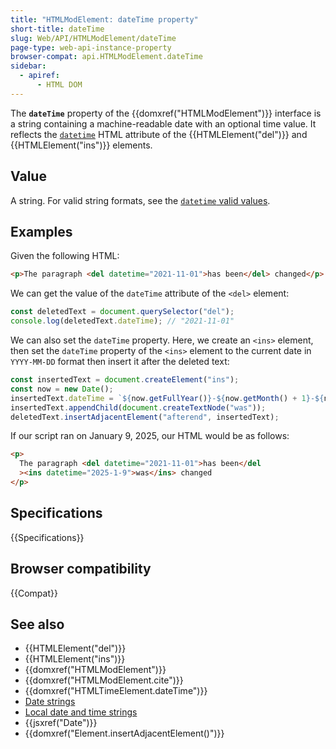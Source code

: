 ```yaml
---
title: "HTMLModElement: dateTime property"
short-title: dateTime
slug: Web/API/HTMLModElement/dateTime
page-type: web-api-instance-property
browser-compat: api.HTMLModElement.dateTime
sidebar:
  - apiref:
      - HTML DOM
---
```


The **`dateTime`** property of the {{domxref("HTMLModElement")}} interface is a string containing a machine-readable date with an optional time value. It reflects the [`datetime`](/en-US/docs/Web/HTML/Reference/Elements/time#datetime) HTML attribute of the {{HTMLElement("del")}} and {{HTMLElement("ins")}} elements.

## Value

A string. For valid string formats, see the [`datetime` valid values](/en-US/docs/Web/HTML/Reference/Elements/time#valid_datetime_values).

## Examples

Given the following HTML:

```html
<p>The paragraph <del datetime="2021-11-01">has been</del> changed</p>
```

We can get the value of the `dateTime` attribute of the `<del>` element:

```js
const deletedText = document.querySelector("del");
console.log(deletedText.dateTime); // "2021-11-01"
```

We can also set the `dateTime` property. Here, we create an `<ins>` element, then set the `dateTime` property of the `<ins>` element to the current date in `YYYY-MM-DD` format then insert it after the deleted text:

```js
const insertedText = document.createElement("ins");
const now = new Date();
insertedText.dateTime = `${now.getFullYear()}-${now.getMonth() + 1}-${now.getDate()}`;
insertedText.appendChild(document.createTextNode("was"));
deletedText.insertAdjacentElement("afterend", insertedText);
```

If our script ran on January 9, 2025, our HTML would be as follows:

```html
<p>
  The paragraph <del datetime="2021-11-01">has been</del
  ><ins datetime="2025-1-9">was</ins> changed
</p>
```

## Specifications

{{Specifications}}

## Browser compatibility

{{Compat}}

## See also

- {{HTMLElement("del")}}
- {{HTMLElement("ins")}}
- {{domxref("HTMLModElement")}}
- {{domxref("HTMLModElement.cite")}}
- {{domxref("HTMLTimeElement.dateTime")}}
- [Date strings](/en-US/docs/Web/HTML/Guides/Date_and_time_formats#date_strings)
- [Local date and time strings](/en-US/docs/Web/HTML/Guides/Date_and_time_formats#local_date_and_time_strings)
- {{jsxref("Date")}}
- {{domxref("Element.insertAdjacentElement()")}}
